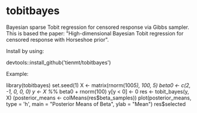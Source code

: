 # tobitbayes
Bayesian sparse Tobit regression for censored response via Gibbs sampler. This is based the paper: "High-dimensional Bayesian Tobit regression for censored response with Horseshoe prior".

Install by using:

devtools::install_github('tienmt/tobitbayes')

Example:

library(tobitbayes)
 set.seed(1)
   X <- matrix(rnorm(100*5), 100, 5)
   beta0 <- c(2, -1, 0, 0, 0)
   y <- X %*% beta0 + rnorm(100)
   y[y < 0] <- 0
   res <- tobit_bayes(y, X)
   (posterior_means <- colMeans(res$beta_samples))
   plot(posterior_means, type = 'h', main = "Posterior Means of Beta", ylab = "Mean")
  res$selected

